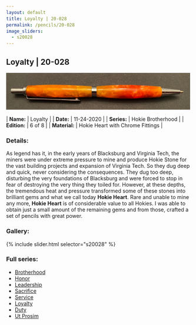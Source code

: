 ```yaml
---
layout: default
title: Loyalty | 20-028
permalink: /pencils/20-028
image_sliders:
  - s20028
---
```


## Loyalty | 20-028

![Your Pencil](/pencils/imgs/20028/header-20-028.png)

| **Name:**     | Loyalty     |
| **Date:**     | 11-24-2020  |
| **Series:**   | Hokie Brotherhood |
| **Edition:**  | 6 of 8      |
| **Material:** | Hokie Heart with Chrome Fittings |

### Details:

As legend has it, in the early years of Blacksburg and Virginia Tech, the miners were under extreme pressure to mine and produce Hokie Stone for the vast building projects and expansion of Virginia Tech. So they dug deep and quick, never considering the consequences. They dug too deep, disturbing the very foundations of Blacksburg and were forced to stop in fear of destroying the very thing they toiled for. However, at these depths, the tremendous heat and pressure transformed some of these stones into brilliant gems and what we call today __Hokie Heart__. Rare and unable to mine any more, __Hokie Heart__ is of considerable value to all Hokies. I was able to obtain just a small amount of the remaining gems and from those, crafted a set of pencils with great power.

### Gallery:
{% include slider.html selector="s20028" %}

### Full series:

- [Brotherhood](/pencils/20-023)
- [Honor](/pencils/20-024)
- [Leadership](/pencils/20-025)
- [Sacrifice](/pencils/20-026)
- [Service](/pencils/20-027)
- [Loyalty](/pencils/20-028)
- [Duty](/pencils/20-029)
- [Ut Prosim](/pencils/20-030)
